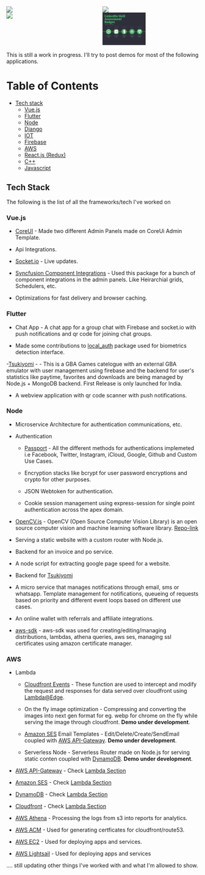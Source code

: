 <div style="display:grid;grid-template-columns:1fr 1fr;">
  <a href="https://github.com/piyushmishra318">
    <img align="center" src="https://github-readme-stats.vercel.app/api/top-langs/?username=piyushmishra318&theme=cobalt&hide=css,html&show_icons=true&langs_count=100&layout=compact" />
  </a>
  <a href="https://github.com/piyushmishra318">
   <img align="center" src="https://github-readme-stats.vercel.app/api?username=piyushmishra318&show_icons=true&theme=cobalt&include_all_commits=true&count_private=true"/>
  </a>

  <a href="https://github.com/piyushmishra318">
   <img style="width:45%;margin-right:10px" src="https://github-readme-stats.vercel.app/api/wakatime?username=piyushmishra&langs_count=100&layout=compact&hide_progress=false&custom_title=Code Time since June 2021"/>
  </a>

  <a href="https://github.com/piyushmishra318">
   <img src="https://raw.githubusercontent.com/PiyushMishra318/piyushmishra318/master/LinkedIn%20Assessment%20Badges%20(1).png" style="width:45%"/>
  </a>
</div>

This is still a work in progress. I'll try to post demos for most of the following applications.

# Table of Contents

- [Tech stack](#techstack)
  - [Vue.js](#vue)
  - [Flutter](#flutter)
  - [Node](#node)
  - [Django](#django)
  - [IOT](#iot)
  - [Firebase](#firebase)
  - [AWS](#aws)
  - [React.js (Redux)](#react)
  - [C++](#cpp)
  - [Javascript](#js)

## Tech Stack <a name = "techstack"></a>

The following is the list of all the frameworks/tech I've worked on

### Vue.js <a name="vue"></a>

- [CoreUI](https://coreui.io/vue/demo/3.2.2/dark/#/dashboard) - Made two different Admin Panels made on CoreUi Admin Template.

- Api Integrations.

- [Socket.io](https://socket.io/) - Live updates.

- [Syncfusion Component Integrations](https://ej2.syncfusion.com/vue/demos/#/material/schedule/overview.html) - Used this package for a bunch of component integrations in the admin panels. Like Heirarchial grids, Schedulers, etc.

- Optimizations for fast delivery and browser caching.

### Flutter <a name="flutter"></a>

- Chat App - A chat app for a group chat with Firebase and socket.io with push notifications and qr code for joining chat groups.

- Made some contributions to [local_auth](https://github.com/PiyushMishra318/local_auth) package used for biometrics detection interface.

-[Tsukiyomi](https://github.com/PiyushMishra318/Tsukiyomi) <a name="tsukiyomi"></a> - - This is a GBA Games catelogue with an external GBA emulator with user management using firebase and the backend for user's statistics like paytime, favorites and downloads are being managed by Node.js + MongoDB backend. First Release is only launched for India.

- A webview application with qr code scanner with push notifications.

### Node <a name="node"></a>

- Microservice Architecture for authentication communications, etc.

- Authentication

  - [Passport](http://www.passportjs.org/) - All the different methods for authentications implemeted i.e Facebook, Twitter, Instagram, iCloud, Google, Github and Custom Use Cases.

  - Encryption stacks like bcrypt for user password encryptions and crypto for other purposes.

  - JSON Webtoken for authentication.

  - Cookie session management using express-session for single point authentication across the apex domain.

- [OpenCV.js](https://opencv.org) - OpenCV (Open Source Computer Vision Library) is an open source computer vision and machine learning software library. [Repo-link](https://github.com/PiyushMishra318/node-opencv)

- Serving a static website with a custom router with Node.js.

- Backend for an invoice and po service.

- A node script for extracting google page speed for a website.

- Backend for [Tsukiyomi](#tsukiyomi)

- A micro service that manages notifications through email, sms or whatsapp. Template management for notifications, queueing of requests based on priority and different event loops based on different use cases.

- An online wallet with referrals and affiliate integrations.

- [aws-sdk](https://aws.amazon.com/sdk-for-javascript/) - aws-sdk was used for creating/editing/managing distributions, lambdas, athena queries, aws ses, managing ssl certificates using amazon certificate manager.

### AWS

- Lambda

  - [Cloudfront Events](https://docs.aws.amazon.com/AmazonCloudFront/latest/DeveloperGuide/lambda-cloudfront-trigger-events.html) <a name="lambda1"></a> - These function are used to intercept and modify the request and responses for data served over cloudfront using [Lambda@Edge](https://aws.amazon.com/lambda/edge/).

  - On the fly image optimization - Compressing and converting the images into next gen format for eg. webp for chrome on the fly while serving the image through cloudfront. <strong>Demo under development</strong>.

  - [Amazon SES](https://aws.amazon.com/ses/) <a name="lambda2"></a> Email Templates - Edit/Delete/Create/SendEmail coupled with [AWS API-Gateway](https://aws.amazon.com/api-gateway/). <strong>Demo under development</strong>.

  - Serverless Node <a name="lambda3"></a> - Serverless Router made on Node.js for serving static conten coupled with [DynamoDB](https://aws.amazon.com/dynamodb/). <strong>Demo under development</strong>.

- [AWS API-Gateway](https://aws.amazon.com/api-gateway/) - Check [Lambda Section](#lambda2)

- [Amazon SES](https://aws.amazon.com/ses/) - Check [Lambda Section](#lambda2)

- [DynamoDB](https://aws.amazon.com/dynamodb/) - Check [Lambda Section](#lambda3)

- [Cloudfront](https://aws.amazon.com/cloudfront/) - Check [Lambda Section](#lambda1)

- [AWS Athena](https://aws.amazon.com/athena/) - Processing the logs from s3 into reports for analytics.

- [AWS ACM](https://aws.amazon.com/acm/) - Used for generating certficates for cloudfront/route53.

- [AWS EC2](https://aws.amazon.com/ec2/) - Used for deploying apps and services.

- [AWS Lightsail](https://aws.amazon.com/lightsail/) - Used for deploying apps and services

.... still updating other things I've worked with and what I'm allowed to show.
